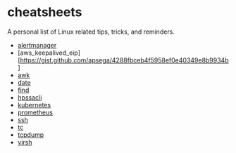 # cheatsheets
A personal list of Linux related tips, tricks, and reminders.

* [alertmanager](alertmanager.md)
* [aws_keepalived_eip][https://gist.github.com/apsega/4288fbceb4f5958ef0e40349e8b9934b]
* [awk](awk.md)
* [date](date.md)
* [find](find.md)
* [hpssacli](hpssacli.md)
* [kubernetes](kubernetes.md)
* [prometheus](prometheus.md)
* [ssh](ssh.md)
* [tc](tc.md)
* [tcpdump](tcpdump.md)
* [virsh](virsh.md)